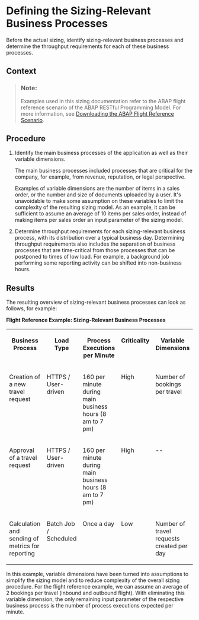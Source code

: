 <!-- loio4c482a90192e4fa6beb1fceca5e5623b -->

# Defining the Sizing-Relevant Business Processes

Before the actual sizing, identify sizing-relevant business processes and determine the throughput requirements for each of these business processes.



## Context

> ### Note:  
> Examples used in this sizing documentation refer to the ABAP flight reference scenario of the ABAP RESTful Programming Model. For more information, see [Downloading the ABAP Flight Reference Scenario](https://help.sap.com/viewer/923180ddb98240829d935862025004d6/Cloud/en-US/def316685ad14033b051fc4b88db07c8.html).



## Procedure

1.  Identify the main business processes of the application as well as their variable dimensions.

    The main business processes included processes that are critical for the company, for example, from revenue, reputation, or legal perspective.

    Examples of variable dimensions are the number of items in a sales order, or the number and size of documents uploaded by a user. It's unavoidable to make some assumption on these variables to limit the complexity of the resulting sizing model. As an example, it can be sufficient to assume an average of 10 items per sales order, instead of making items per sales order an input parameter of the sizing model.

2.  Determine throughput requirements for each sizing-relevant business process, with its distribution over a typical business day. Determining throughput requirements also includes the separation of business processes that are time-critical from those processes that can be postponed to times of low load. For example, a background job performing some reporting activity can be shifted into non-business hours.




<a name="loio4c482a90192e4fa6beb1fceca5e5623b__result_et4_4st_tqb"/>

## Results

The resulting overview of sizing-relevant business processes can look as follows, for example:

**Flight Reference Example: Sizing-Relevant Business Processes**


<table>
<tr>
<th valign="top">

Business Process

</th>
<th valign="top">

Load Type

</th>
<th valign="top">

Process Executions per Minute

</th>
<th valign="top">

Criticality

</th>
<th valign="top">

Variable Dimensions

</th>
</tr>
<tr>
<td valign="top">

Creation of a new travel request

</td>
<td valign="top">

HTTPS / User-driven

</td>
<td valign="top">

160 per minute during main business hours \(8 am to 7 pm\)

</td>
<td valign="top">

High

</td>
<td valign="top">

Number of bookings per travel

</td>
</tr>
<tr>
<td valign="top">

Approval of a travel request

</td>
<td valign="top">

HTTPS / User-driven

</td>
<td valign="top">

160 per minute during main business hours \(8 am to 7 pm\)

</td>
<td valign="top">

High

</td>
<td valign="top">

\--

</td>
</tr>
<tr>
<td valign="top">

Calculation and sending of metrics for reporting

</td>
<td valign="top">

Batch Job / Scheduled

</td>
<td valign="top">

Once a day

</td>
<td valign="top">

Low

</td>
<td valign="top">

Number of travel requests created per day

</td>
</tr>
</table>

In this example, variable dimensions have been turned into assumptions to simplify the sizing model and to reduce complexity of the overall sizing procedure. For the flight reference example, we can assume an average of 2 bookings per travel \(inbound and outbound flight\). With eliminating this variable dimension, the only remaining input parameter of the respective business process is the number of process executions expected per minute.


